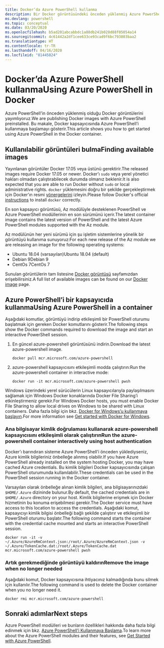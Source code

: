 ```yaml
---
title: Docker’da Azure PowerShell kullanma
description: Bir Docker görüntüsündeki önceden yüklenmiş Azure PowerShell’i kullanma.
ms.devlang: powershell
ms.topic: conceptual
ms.date: 03/20/2020
ms.openlocfilehash: b5ad201abcabbdc1a88db241b028d88f05054a14
ms.sourcegitcommit: 4c61442a2df1cee633ce93cad9f6bc793803baa2
ms.translationtype: HT
ms.contentlocale: tr-TR
ms.lasthandoff: 04/16/2020
ms.locfileid: "81445824"
---
```

# <a name="using-azure-powershell-in-docker"></a><span data-ttu-id="e631e-103">Docker’da Azure PowerShell kullanma</span><span class="sxs-lookup"><span data-stu-id="e631e-103">Using Azure PowerShell in Docker</span></span>

<span data-ttu-id="e631e-104">Azure PowerShell’in önceden yüklenmiş olduğu Docker görüntülerini yayımlıyoruz.</span><span class="sxs-lookup"><span data-stu-id="e631e-104">We are publishing Docker images with Azure PowerShell preinstalled.</span></span> <span data-ttu-id="e631e-105">Bu makale, Docker kapsayıcısında Azure PowerShell’i kullanmaya başlamayı gösterir.</span><span class="sxs-lookup"><span data-stu-id="e631e-105">This article shows you how to get started using Azure PowerShell in the Docker container.</span></span>

## <a name="finding-available-images"></a><span data-ttu-id="e631e-106">Kullanılabilir görüntüleri bulma</span><span class="sxs-lookup"><span data-stu-id="e631e-106">Finding available images</span></span>

<span data-ttu-id="e631e-107">Yayınlanan görüntüler Docker 17.05 veya üstünü gerektirir.</span><span class="sxs-lookup"><span data-stu-id="e631e-107">The released images require Docker 17.05 or newer.</span></span> <span data-ttu-id="e631e-108">Docker’ı `sudo` veya yerel yönetici hakları olmadan çalıştırabilecek durumda olmanız beklenir.</span><span class="sxs-lookup"><span data-stu-id="e631e-108">It is also expected that you are able to run Docker without `sudo` or local administrative rights.</span></span> <span data-ttu-id="e631e-109">`docker` yüklemesini doğru bir şekilde gerçekleştirmek için Docker’ın resmi [yönergelerini][install] izleyin.</span><span class="sxs-lookup"><span data-stu-id="e631e-109">Please follow Docker's official [instructions][install] to install `docker` correctly.</span></span>

<span data-ttu-id="e631e-110">En son kapsayıcı görüntüsü, Az modülüyle desteklenen PowerShell ve Azure PowerShell modüllerinin en son sürümünü içerir.</span><span class="sxs-lookup"><span data-stu-id="e631e-110">The latest container image contains the latest version of PowerShell and the latest Azure PowerShell modules supported with the Az module.</span></span>

<span data-ttu-id="e631e-111">Az modülünün her yeni sürümü için şu işletim sistemlerine yönelik bir görüntüyü kullanıma sunuyoruz:</span><span class="sxs-lookup"><span data-stu-id="e631e-111">For each new release of the Az module we are releasing an image for the following operating systems:</span></span>

- <span data-ttu-id="e631e-112">Ubuntu 18.04 (varsayılan)</span><span class="sxs-lookup"><span data-stu-id="e631e-112">Ubuntu 18.04 (default)</span></span>
- <span data-ttu-id="e631e-113">Debian 9</span><span class="sxs-lookup"><span data-stu-id="e631e-113">Debian 9</span></span>
- <span data-ttu-id="e631e-114">CentOs 7</span><span class="sxs-lookup"><span data-stu-id="e631e-114">CentOs 7</span></span>

<span data-ttu-id="e631e-115">Sunulan görüntülerin tam listesine [Docker görüntüsü][az image] sayfamızdan erişebilirsiniz.</span><span class="sxs-lookup"><span data-stu-id="e631e-115">A full list of available images can be found on our [Docker image][az image] page.</span></span>

## <a name="using-azure-powershell-in-a-container"></a><span data-ttu-id="e631e-116">Azure PowerShell’i bir kapsayıcıda kullanma</span><span class="sxs-lookup"><span data-stu-id="e631e-116">Using Azure PowerShell in a container</span></span>

<span data-ttu-id="e631e-117">Aşağıdaki komutlar, görüntüyü indirip etkileşimli bir PowerShell oturumu başlatmak için gereken Docker komutlarını gösterir.</span><span class="sxs-lookup"><span data-stu-id="e631e-117">The following steps show the Docker commands required to download the image and start an interactive PowerShell session.</span></span>

1. <span data-ttu-id="e631e-118">En güncel azure-powershell görüntüsünü indirin.</span><span class="sxs-lookup"><span data-stu-id="e631e-118">Download the latest azure-powershell image.</span></span>

   ```console
   docker pull mcr.microsoft.com/azure-powershell
   ```

1. <span data-ttu-id="e631e-119">azure-powershell kapsayıcısını etkileşimli modda çalıştırın:</span><span class="sxs-lookup"><span data-stu-id="e631e-119">Run the azure-powershell container in interactive mode:</span></span>

   ```console
   docker run -it mcr.microsoft.com/azure-powershell pwsh
   ```

<span data-ttu-id="e631e-120">Windows üzerindeki yerel sürücülerin Linux kapsayıcılarıyla paylaşılmasını sağlamak için Windows Docker konaklarında Docker File Sharing’i etkinleştirmeniz gerekir.</span><span class="sxs-lookup"><span data-stu-id="e631e-120">For Windows Docker hosts, you must enable Docker File Sharing to allow local drives on Windows to be shared with Linux containers.</span></span> <span data-ttu-id="e631e-121">Daha fazla bilgi için bkz. [Docker for Windows’u kullanmaya başlayın][file-sharing].</span><span class="sxs-lookup"><span data-stu-id="e631e-121">For more information see [Get started with Docker for Windows][file-sharing].</span></span>

### <a name="run-the-azure-powershell-container-interactively-using-host-authentication"></a><span data-ttu-id="e631e-122">Ana bilgisayar kimlik doğrulaması kullanarak azure-powershell kapsayıcısını etkileşimli olarak çalıştırın</span><span class="sxs-lookup"><span data-stu-id="e631e-122">Run the azure-powershell container interactively using host authentication</span></span>

<span data-ttu-id="e631e-123">Docker’ı barındıran sisteme Azure PowerShell’i önceden yüklediyseniz, Azure kimlik bilgileriniz önbelleğe alınmış olabilir.</span><span class="sxs-lookup"><span data-stu-id="e631e-123">If you have Azure PowerShell already installed on the system hosting Docker, you may have cached Azure credentials.</span></span> <span data-ttu-id="e631e-124">Bu kimlik bilgileri Docker kapsayıcısında çalışan PowerShell oturumunda kullanılabilir.</span><span class="sxs-lookup"><span data-stu-id="e631e-124">These credentials can be used in the PowerShell session running in the Docker container.</span></span>

<span data-ttu-id="e631e-125">Varsayılan olarak önbelleğe alınan kimlik bilgileri, ana bilgisayarınızdaki `$HOME/.Azure` dizininde bulunur.</span><span class="sxs-lookup"><span data-stu-id="e631e-125">By default, the cached credentials are in `$HOME/.Azure` directory on your host.</span></span> <span data-ttu-id="e631e-126">Kimlik bilgilerine erişmek için Docker hizmetinin bu konuma erişebilmesi gerekir.</span><span class="sxs-lookup"><span data-stu-id="e631e-126">The Docker service must have access to this location to access the credentials.</span></span> <span data-ttu-id="e631e-127">Aşağıdaki komut, kapsayıcıyı kimlik bilgisi önbelleği bağlı şekilde çalıştırır ve etkileşimli bir PowerShell oturumu başlatır.</span><span class="sxs-lookup"><span data-stu-id="e631e-127">The following command starts the container with the credential cache mounted and starts an interactive PowerShell session.</span></span>

```console
docker run -it -v ~/.Azure/AzureRmContext.json:/root/.Azure/AzureRmContext.json -v ~/.Azure/TokenCache.dat:/root/.Azure/TokenCache.dat mcr.microsoft.com/azure-powershell pwsh
```

### <a name="remove-the-image-when-no-longer-needed"></a><span data-ttu-id="e631e-128">Artık gerekmediğinde görüntüyü kaldırın</span><span class="sxs-lookup"><span data-stu-id="e631e-128">Remove the image when no longer needed</span></span>

<span data-ttu-id="e631e-129">Aşağıdaki komut, Docker kapsayıcısına ihtiyacınız kalmadığında bunu silmek için kullanılır.</span><span class="sxs-lookup"><span data-stu-id="e631e-129">The following command is used to delete the Docker container when you no longer need it.</span></span>

```console
docker rmi mcr.microsoft.com/azure-powershell
```

## <a name="next-steps"></a><span data-ttu-id="e631e-130">Sonraki adımlar</span><span class="sxs-lookup"><span data-stu-id="e631e-130">Next steps</span></span>

<span data-ttu-id="e631e-131">Azure PowerShell modülleri ve bunların özellikleri hakkında daha fazla bilgi edinmek için bkz. [Azure PowerShell’i Kullanmaya Başlama](get-started-azureps.md).</span><span class="sxs-lookup"><span data-stu-id="e631e-131">To learn more about the Azure PowerShell modules and their features, see [Get Started with Azure PowerShell](get-started-azureps.md).</span></span>

<!-- link references -->
[install]: https://docs.docker.com/engine/installation/
[powershell image]: https://hub.docker.com/_/microsoft-powershell
[az image]: https://hub.docker.com/_/microsoft-azure-powershell
[file-sharing]: https://docs.docker.com/docker-for-windows/#file-sharing
